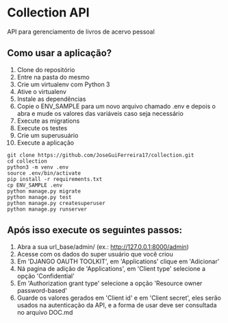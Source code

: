 # Collection API

API para gerenciamento de livros de acervo pessoal

## Como usar a aplicação?

1. Clone do  repositório
2. Entre na pasta do mesmo
3. Crie um virtualenv com Python 3
4. Ative o virtualenv
5. Instale as dependências
6. Copie o ENV_SAMPLE para um novo arquivo chamado .env e depois o abra e mude os valores das variáveis caso seja necessário
7. Execute as migrations
8. Execute os testes
9. Crie um superusuário
10. Execute a aplicação

```console
git clone https://github.com/JoseGuiFerreira17/collection.git
cd collection
python3 -m venv .env
source .env/bin/activate
pip install -r requirements.txt
cp ENV_SAMPLE .env
python manage.py migrate
python manage.py test
python manage.py createsuperuser
python manage.py runserver
```
## Após isso execute os seguintes passos:
1. Abra a sua url_base/admin/ (ex.: http://127.0.0.1:8000/admin)
2. Acesse com os dados do super usuário que você criou
3. Em 'DJANGO OAUTH TOOLKIT', em 'Applications' clique em 'Adicionar'
4. Ná pagina de adição de 'Applications', em 'Client type' selecione a opção 'Confidential'
5. Em 'Authorization grant type' selecione a opção 'Resource owner password-based'
6. Guarde os valores gerados em 'Client id' e em 'Client secret', eles serão usados na autenticação da API, e a forma de usar deve ser consultada no arquivo DOC.md
